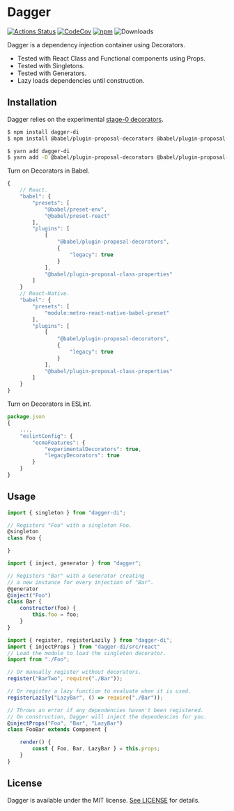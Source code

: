 # Dagger
[![Actions Status](https://github.com/philip-bui/dagger/workflows/build/badge.svg)](https://github.com/philip-bui/dagger/actions)
[![CodeCov](https://codecov.io/gh/philip-bui/dagger/branch/master/graph/badge.svg)](https://codecov.io/gh/philip-bui/dagger)
[![npm](https://img.shields.io/npm/v/dagger-di.svg?style=flat)](https://www.npmjs.com/package/dagger-di)
![Downloads](https://img.shields.io/npm/dt/dagger-di.svg?style=flat)

Dagger is a dependency injection container using Decorators. 

- Tested with React Class and Functional components using Props.
- Tested with Singletons.
- Tested with Generators.
- Lazy loads dependencies until construction.

## Installation

Dagger relies on the experimental [stage-0 decorators](https://github.com/tc39/proposal-decorators). 

```bash
$ npm install dagger-di 
$ npm install @babel/plugin-proposal-decorators @babel/plugin-proposal-class-properties --save-dev
```

```bash
$ yarn add dagger-di 
$ yarn add -D @babel/plugin-proposal-decorators @babel/plugin-proposal-class-properties
```

Turn on Decorators in Babel.

```javascript
{
    // React.
    "babel": {
        "presets": [
            "@babel/preset-env",
            "@babel/preset-react"
        ],
        "plugins": [
            [
                "@babel/plugin-proposal-decorators",
                {
                    "legacy": true
                }
            ],
            "@babel/plugin-proposal-class-properties"
        ]
    }
    // React-Native.
    "babel": {
        "presets": [
            "module:metro-react-native-babel-preset"
        ],
        "plugins": [
            [
                "@babel/plugin-proposal-decorators", 
                {
                    "legacy": true 
                }
            ],
            "@babel/plugin-proposal-class-properties"
        ]
    }
}
```

Turn on Decorators in ESLint.

```javascript
package.json
{
    ...,
    "eslintConfig": {
        "ecmaFeatures": {
            "experimentalDecorators": true,
            "legacyDecorators": true
        }
    }
}
```

## Usage

```javascript
import { singleton } from "dagger-di";

// Registers "Foo" with a singleton Foo.
@singleton
class Foo {

}
```

```javascript
import { inject, generator } from "dagger";

// Registers "Bar" with a Generator creating 
// a new instance for every injection of "Bar".
@generator
@inject("Foo")
class Bar {
    constructor(foo) {
        this.foo = foo;
    }
}
```

```javascript
import { register, registerLazily } from "dagger-di";
import { injectProps } from "dagger-di/src/react"
// Load the module to load the singleton decorator.
import from "./Foo"; 

// Or manually register without decorators.
register("BarTwo", require("./Bar"));

// Or register a lazy function to evaluate when it is used.
registerLazily("LazyBar", () => require("./Bar"));

// Throws an error if any dependencies haven't been registered.
// On construction, Dagger will inject the dependencies for you.
@injectProps("Foo", "Bar", "LazyBar")
class FooBar extends Component {

    render() {
        const { Foo, Bar, LazyBar } = this.props;
    }
}
```

## License

Dagger is available under the MIT license. [See LICENSE](https://github.com/philip-bui/dagger/blob/master/LICENSE) for details.
